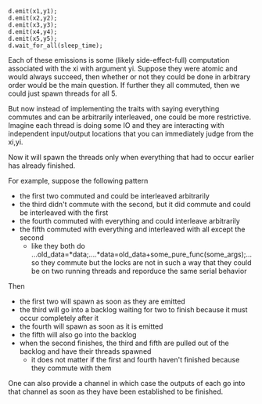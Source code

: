```
d.emit(x1,y1);
d.emit(x2,y2);
d.emit(x3,y3);
d.emit(x4,y4);
d.emit(x5,y5);
d.wait_for_all(sleep_time);
```

Each of these emissions is some (likely side-effect-full) computation associated with the xi with argument yi.
Suppose they were atomic and would always succeed, then whether or not they could be done in arbitrary order would be the main question.
If further they all commuted, then we could just spawn threads for all 5.

But now instead of implementing the traits with saying everything commutes and can be arbitrarily interleaved, one could be more restrictive.
Imagine each thread is doing some IO and they are interacting with independent input/output locations that you can immediately judge from the xi,yi.

Now it will spawn the threads only when everything that had to occur earlier has already finished.

For example, suppose the following pattern
- the first two commuted and could be interleaved arbitrarily
- the third didn't commute with the second, but it did commute and could be interleaved with the first
- the fourth commuted with everything and could interleave arbitrarily
- the fifth commuted with everything and interleaved with all except the second
  - like they both do ...old_data=*data;....*data=old_data+some_pure_func(some_args);... so they commute but the locks are not in such a way that they could be on two running threads and reporduce the same serial behavior 

Then
- the first two will spawn as soon as they are emitted
- the third will go into a backlog waiting for two to finish because it must occur completely after it
- the fourth will spawn as soon as it is emitted
- the fifth will also go into the backlog
- when the second finishes, the third and fifth are pulled out of the backlog and have their threads spawned
  - it does not matter if the first and fourth haven't finished because they commute with them

One can also provide a channel in which case the outputs of each go into that channel as soon as they have been established to be finished.
